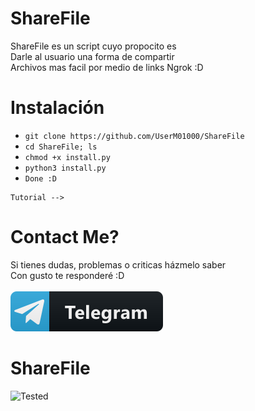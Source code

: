 # ShareFile
ShareFile es un script cuyo propocito es </br>
Darle al usuario una forma de compartir </br>
Archivos mas facil por medio de links Ngrok :D </br>

# Instalación 

* `git clone https://github.com/UserM01000/ShareFile`
* `cd ShareFile; ls`
* `chmod +x install.py`
* `python3 install.py`
* `Done :D`
~~~
Tutorial --> 
~~~

# Contact Me?
Si tienes dudas, problemas o criticas házmelo saber </br>
Con gusto te responderé :D </br>
</br>
[![testers](https://raw.githubusercontent.com/MikeCodesDotNET/ColoredBadges/master/svg/social/telegram.svg)](https://t.me/HackForAll1)

# ShareFile
![Tested](https://img.shields.io/badge/Tested-Termux%20%7C%20Parrot%20%7C%20Kali%20Linux-blue)
